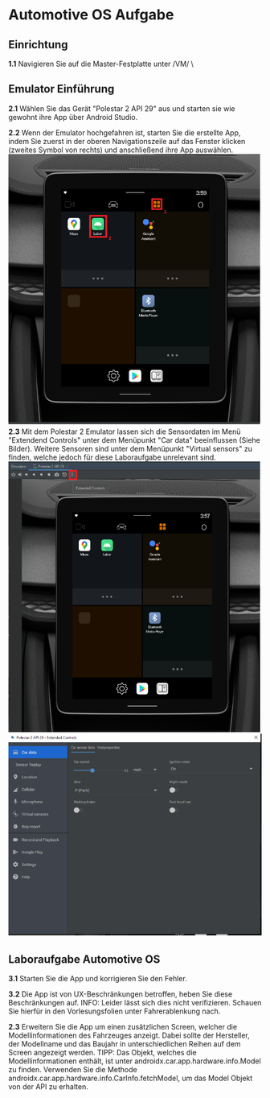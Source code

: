 # Automotive OS Aufgabe
## Einrichtung 
**1.1** Navigieren Sie auf die  Master-Festplatte unter /VM/ \

## Emulator Einführung

**2.1** Wählen Sie das Gerät "Polestar 2 API 29" aus und starten sie wie gewohnt ihre App über Android Studio.

**2.2** Wenn der Emulator hochgefahren ist, starten Sie die erstellte App, indem Sie zuerst in der oberen Navigationszeile
auf das Fenster klicken (zweites Symbol von rechts) und anschließend ihre App auswählen.
![Polestar](https://raw.githubusercontent.com/Leantar/Android-Derivates-Aufgaben/main/img/Polestar_Screen.png)
**2.3** Mit dem Polestar 2 Emulator lassen sich die Sensordaten im Menü "Extendend Controls" unter dem Menüpunkt
"Car data" beeinflussen (Siehe Bilder). Weitere Sensoren sind unter dem Menüpunkt "Virtual sensors" zu finden, welche jedoch für diese Laboraufgabe 
unrelevant sind.
![ExtendedControls](https://raw.githubusercontent.com/Leantar/Android-Derivates-Aufgaben/main/img/Extended_Controls.png)
![CarData](https://raw.githubusercontent.com/Leantar/Android-Derivates-Aufgaben/main/img/Car_Data.png)

## Laboraufgabe Automotive OS

**3.1** Starten Sie die App und korrigieren Sie den Fehler.

**3.2** Die App ist von UX-Beschränkungen betroffen, heben Sie diese Beschränkungen auf. 
INFO: Leider lässt sich dies nicht verifizieren. Schauen Sie hierfür in den Vorlesungsfolien unter Fahrerablenkung nach.

**2.3** Erweitern Sie die App um einen zusätzlichen Screen, welcher die Modellinformationen des Fahrzeuges anzeigt. 
Dabei sollte der Hersteller, der Modellname und das Baujahr in unterschiedlichen Reihen auf dem Screen angezeigt werden. 
TIPP: Das Objekt, welches die Modellinformationen enthält, ist unter androidx.car.app.hardware.info.Model zu finden.
Verwenden Sie die Methode androidx.car.app.hardware.info.CarInfo.fetchModel, um das Model Objekt von der API zu erhalten.
